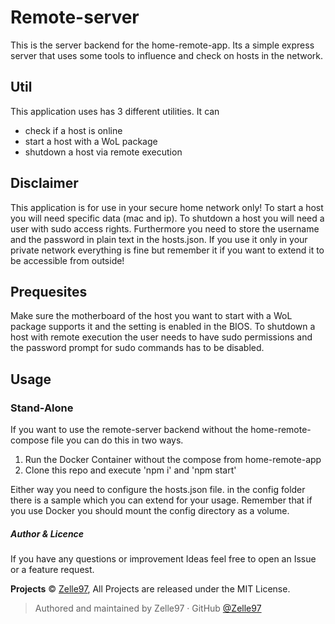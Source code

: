 # Remote-server

This is the server backend for the home-remote-app.
Its a simple express server that uses some tools to influence and check on hosts in the network.

## Util

This application uses has 3 different utilities. It can 
 - check if a host is online
 - start a host with a WoL package
 - shutdown a host via remote execution
 
## Disclaimer

This application is for use in your secure home network only!
To start a host you will need specific data (mac and ip).
To shutdown a host you will need a user with sudo access rights. Furthermore you need to store the username and the password in plain text in the hosts.json.
If you use it only in your private network everything is fine but remember it if you want to extend it to be accessible from outside!

## Prequesites

Make sure the motherboard of the host you want to start with a WoL package supports it and the setting is enabled in the BIOS.
To shutdown a host with remote execution the user needs to have sudo permissions and the password prompt for sudo commands has to be disabled.

## Usage

### Stand-Alone

If you want to use the remote-server backend without the home-remote-compose file you can do this in two ways.

 1) Run the Docker Container without the compose from home-remote-app
 2) Clone this repo and execute 'npm i' and 'npm start'
 
Either way you need to configure the hosts.json file. in the config folder there is a sample which you can extend for your usage.
Remember that if you use Docker you should mount the config directory as a volume.

##### Author & Licence

If you have any questions or improvement Ideas feel free to open an Issue or a feature request.

**Projects** © [Zelle97](https://github.com/Zelle97), All Projects are released under the MIT License.

> Authored and maintained by Zelle97 · GitHub [@Zelle97](https://github.com/Zelle97)
